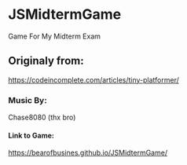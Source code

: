 # JSMidtermGame
Game For My Midterm Exam
## Originaly from:
https://codeincomplete.com/articles/tiny-platformer/
### Music By:
Chase8080 (thx bro)
#### Link to Game:
https://bearofbusines.github.io/JSMidtermGame/
